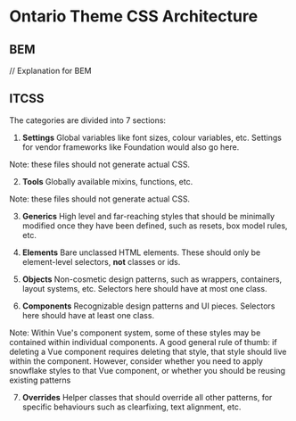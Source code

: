# Ontario Theme CSS Architecture

## BEM

// Explanation for BEM

## ITCSS

The categories are divided into 7 sections:

1. **Settings**
Global variables like font sizes, colour variables, etc. Settings for vendor frameworks like Foundation would also go here.

Note: these files should not generate actual CSS.

2. **Tools**
Globally available mixins, functions, etc.

Note: these files should not generate actual CSS.

3. **Generics**
High level and far-reaching styles that should be minimally modified once they have been defined, such as resets, box model rules, etc.

4. **Elements**
Bare unclassed HTML elements. These should only be element-level selectors, **not** classes or ids.

5. **Objects**
Non-cosmetic design patterns, such as wrappers, containers, layout systems, etc. Selectors here should have at most one class.

6. **Components**
Recognizable design patterns and UI pieces. Selectors here should have at least one class.

Note: Within Vue's component system, some of these styles may be contained within individual components. A good general rule of thumb: if deleting a Vue component requires deleting that style, that style should live within the component. However, consider whether you need to apply snowflake styles to that Vue component, or whether you should be reusing existing patterns

7. **Overrides**
Helper classes that should override all other patterns, for specific behaviours such as clearfixing, text alignment, etc.
